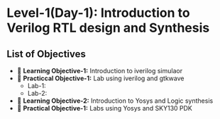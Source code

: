 # Level-1(Day-1): Introduction to Verilog RTL design and Synthesis

## List of Objectives

- :book: <b>Learning Objective-1:</b> Introduction to iverilog simulaor
- :dart: <b>Practiccal Objective-1:</b> Lab using iverilog and gtkwave
   - Lab-1:
   - Lab-2:
- :book: <b>Learning Objective-2:</b> Introduction to Yosys and Logic synthesis
- :dart: <b>Practical Objective-1:</b> Labs using Yosys and SKY130 PDK
